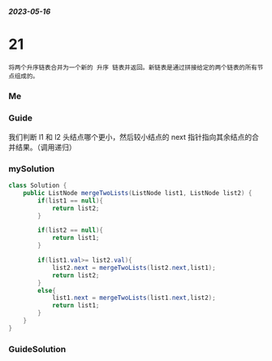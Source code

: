 ##### 2023-05-16

# 21
```
将两个升序链表合并为一个新的 升序 链表并返回。新链表是通过拼接给定的两个链表的所有节点组成的。
```

### Me

### Guide
我们判断 l1 和 l2 头结点哪个更小，然后较小结点的 next 指针指向其余结点的合并结果。（调用递归）

### mySolution
```java
class Solution {
    public ListNode mergeTwoLists(ListNode list1, ListNode list2) {
        if(list1 == null){
            return list2;
        }

        if(list2 == null){
            return list1;
        }

        if(list1.val>= list2.val){
            list2.next = mergeTwoLists(list2.next,list1);
            return list2;
        }
        else{
            list1.next = mergeTwoLists(list1.next,list2);
            return list1;
        }
    }
}
```
### GuideSolution
```java

```
